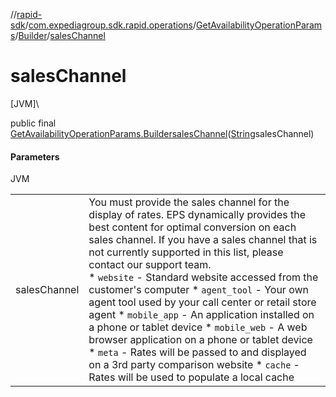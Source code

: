 //[rapid-sdk](../../../../index.md)/[com.expediagroup.sdk.rapid.operations](../../index.md)/[GetAvailabilityOperationParams](../index.md)/[Builder](index.md)/[salesChannel](sales-channel.md)

# salesChannel

[JVM]\

public final [GetAvailabilityOperationParams.Builder](index.md)[salesChannel](sales-channel.md)([String](https://docs.oracle.com/javase/8/docs/api/java/lang/String.html)salesChannel)

#### Parameters

JVM

| | |
|---|---|
| salesChannel | You must provide the sales channel for the display of rates. EPS dynamically provides the best content for optimal conversion on each sales channel. If you have a sales channel that is not currently supported in this list, please contact our support team.<br> * `website` - Standard website accessed from the customer's computer * `agent_tool` - Your own agent tool used by your call center or retail store agent * `mobile_app` - An application installed on a phone or tablet device * `mobile_web` - A web browser application on a phone or tablet device * `meta` - Rates will be passed to and displayed on a 3rd party comparison website * `cache` - Rates will be used to populate a local cache |
